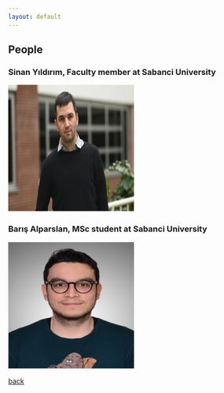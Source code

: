 ```yaml
---
layout: default
---
```


## People

### Sinan Yıldırım, Faculty member at Sabanci University
<img src="assets/img/Sinan3.jpg"  style="width:256px;height:256px;"/>

### Barış Alparslan, MSc student at Sabanci University
<img src="assets/img/Baris.jpg" style="width:256px;height:256px;"/>

[back](./)
